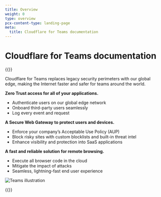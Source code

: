 ```yaml
---
title: Overview
weight: 0
type: overview
pcx-content-type: landing-page
meta:
  title: Cloudflare for Teams documentation
---
```


# Cloudflare for Teams documentation

{{<content-column>}}

Cloudflare for Teams replaces legacy security perimeters with our global edge, making the Internet faster and safer for teams around the world.

**Zero Trust access for all of your applications.**

*   Authenticate users on our global edge network
*   Onboard third-party users seamlessly
*   Log every event and request

**A Secure Web Gateway to protect users and devices.**

*   Enforce your company’s Acceptable Use Policy (AUP)
*   Block risky sites with custom blocklists and built-in threat intel
*   Enhance visibility and protection into SaaS applications

**A fast and reliable solution for remote browsing.**

*   Execute all browser code in the cloud
*   Mitigate the impact of attacks
*   Seamless, lightning-fast end user experience

![Teams illustration](/static/documentation/teams-no-background.png)

{{</content-column>}}
